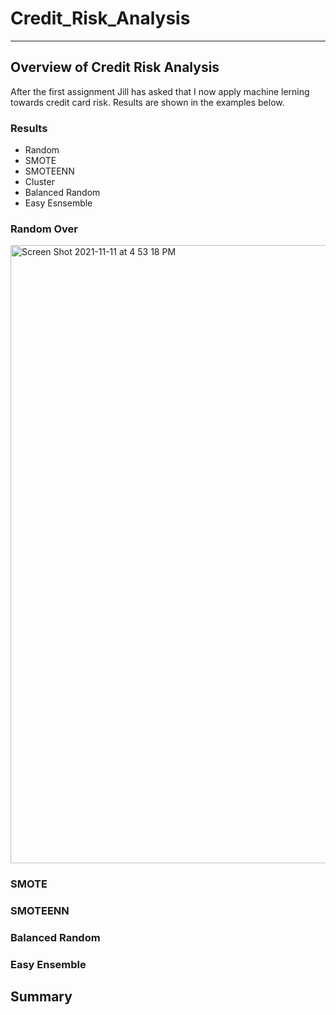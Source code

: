 # Credit_Risk_Analysis
---
## Overview of Credit Risk Analysis
After the first assignment Jill has asked that I now apply machine lerning towards credit card risk. Results are shown in the examples below.

### Results
- Random
- SMOTE
- SMOTEENN
- Cluster
- Balanced Random
- Easy Esnsemble

### Random Over
<img width="989" alt="Screen Shot 2021-11-11 at 4 53 18 PM" src="https://user-images.githubusercontent.com/84201082/141374989-939ed572-f0c7-42c9-a2fb-a7003761a801.png">


### SMOTE


### SMOTEENN


### Balanced Random


### Easy Ensemble


## Summary
